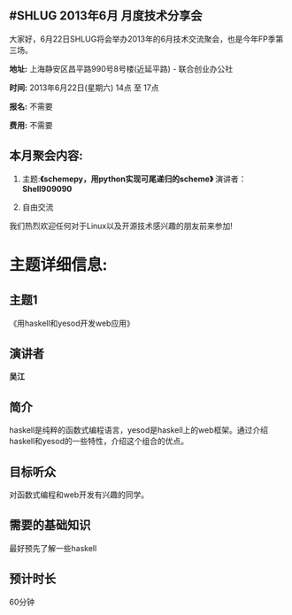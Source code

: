 #SHLUG 2013年6月 月度技术分享会
--------------------------------------------------------------------------------
大家好，6月22日SHLUG将会举办2013年的6月技术交流聚会，也是今年FP季第三场。

**地址:** 上海静安区昌平路990号8号楼(近延平路) - 联合创业办公社

**时间:** 2013年6月22日(星期六) 14点 至 17点

**报名:** 不需要

**费用:** 不需要

本月聚会内容:
---------------
1. 主题:**《schemepy，用python实现可尾递归的scheme》** 演讲者：**Shell909090**

2. 自由交流

我们热烈欢迎任何对于Linux以及开源技术感兴趣的朋友前来参加!

# 主题详细信息:

## 主题1
《用haskell和yesod开发web应用》

## 演讲者
**吴江**

## 简介
haskell是纯粹的函数式编程语言，yesod是haskell上的web框架。通过介绍haskell和yesod的一些特性，介绍这个组合的优点。

## 目标听众
对函数式编程和web开发有兴趣的同学。

## 需要的基础知识
最好预先了解一些haskell

## 预计时长
60分钟
